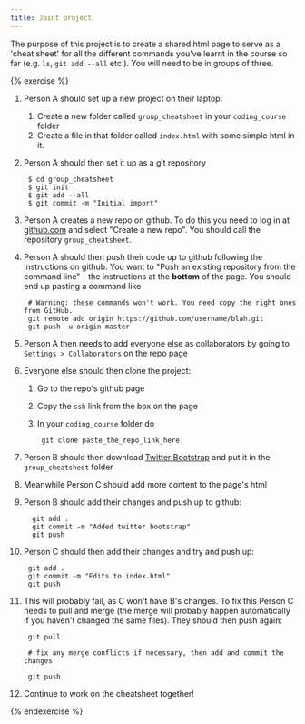 ```yaml
---
title: Joint project
---
```


The purpose of this project is to create a shared html page to serve as a 'cheat sheet' for all the different commands you've learnt in the course so far (e.g. `ls`, `git add --all` etc.). You will need to be in groups of three. 

{% exercise %}
1. Person A should set up a new project on their laptop:
	1. Create a new folder called `group_cheatsheet` in your `coding_course` folder
	2. Create a file in that folder called `index.html` with some simple html in it.
2. Person A should then set it up as a git repository
	
		$ cd group_cheatsheet
		$ git init
		$ git add --all
		$ git commit -m "Initial import"

3. Person A creates a new repo on github. To do this you need to log in at [github.com](http://github.com) and select "Create a new repo". You should call the repository `group_cheatsheet`.
4. Person A should then push their code up to github following the instructions on github. You want to "Push an existing repository from the command line" - the instructions at the **bottom** of the page. You should end up pasting a command like

		# Warning: these commands won't work. You need copy the right ones from GitHub.
		git remote add origin https://github.com/username/blah.git
		git push -u origin master


5. Person A then needs to add everyone else as collaborators by going to `Settings > Collaborators` on the repo page
6. Everyone else should then clone the project:
	1. Go to the repo's github page
	2. Copy the `ssh` link from the box on the page
	3. In your `coding_course` folder do

			git clone paste_the_repo_link_here

7. Person B should then download [Twitter Bootstrap](http://getbootstrap.com/) and put it in the `group_cheatsheet` folder
8. Meanwhile Person C should add more content to the page's html
9. Person B should add their changes and push up to github:

		 git add .
		 git commit -m "Added twitter bootstrap"
		 git push

10. Person C should then add their changes and try and push up:

		 git add .
		 git commit -m "Edits to index.html"
		 git push

11. This will probably fail, as C won't have B's changes. To fix this Person C needs to pull and merge (the merge will probably happen automatically if you haven't changed the same files). They should then push again:

		 git pull

		 # fix any merge conflicts if necessary, then add and commit the changes

		 git push

12. Continue to work on the cheatsheet together!

{% endexercise %}